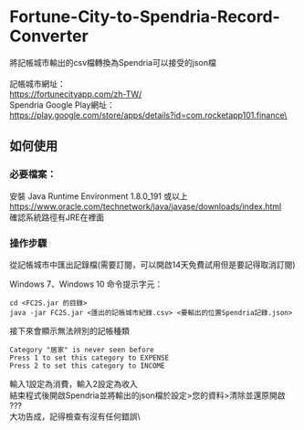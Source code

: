 # Fortune-City-to-Spendria-Record-Converter
將記帳城市輸出的csv檔轉換為Spendria可以接受的json檔\
\
記帳城市網址：\
https://fortunecityapp.com/zh-TW/ \
Spendria Google Play網址：\
https://play.google.com/store/apps/details?id=com.rocketapp101.finance\


## 如何使用

### 必要檔案：

安裝 Java Runtime Environment 1.8.0_191 或以上\
https://www.oracle.com/technetwork/java/javase/downloads/index.html \
確認系統路徑有JRE在裡面

### 操作步驟
從記帳城市中匯出記錄檔(需要訂閱，可以開啟14天免費試用但是要記得取消訂閱)

Windows 7、Windows 10 命令提示字元：
```
cd <FC2S.jar 的目錄>
java -jar FC2S.jar <匯出的記帳城市紀錄.csv> <要輸出的位置Spendria記錄.json>
```
接下來會顯示無法辨別的記帳種類
```
Category "居家" is never seen before
Press 1 to set this category to EXPENSE
Press 2 to set this category to INCOME
```
輸入1設定為消費，輸入2設定為收入\
結束程式後開啟Spendria並將輸出的json檔於設定>您的資料>清除並還原開啟\
???\
大功告成，記得檢查有沒有任何錯誤\

